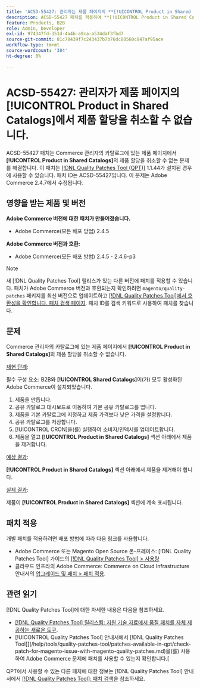 ```yaml
---
title: 'ACSD-55427: 관리자는 제품 페이지의 **[!UICONTROL Product in Shared Catalogs]**에서 제품 할당을 취소할 수 없습니다.'
description: ACSD-55427 패치를 적용하여 **[!UICONTROL Product in Shared Catalogs]**에서 제품 할당을 취소할 수 없는 Adobe Commerce 문제를 해결합니다.
feature: Products, B2B
role: Admin, Developer
exl-id: 974347fd-351d-4a4b-a9ca-a534daf3fbd7
source-git-commit: 81c78439f7c243437b7b76dc80560c847af95ace
workflow-type: tm+mt
source-wordcount: '384'
ht-degree: 0%

---
```


# ACSD-55427: 관리자가 제품 페이지의 **[!UICONTROL Product in Shared Catalogs]**&#x200B;에서 제품 할당을 취소할 수 없습니다.

ACSD-55427 패치는 Commerce 관리자의 카탈로그에 있는 제품 페이지에서 **[!UICONTROL Product in Shared Catalogs]**&#x200B;의 제품 할당을 취소할 수 없는 문제를 해결합니다. 이 패치는 [[!DNL Quality Patches Tool (QPT)]](https://experienceleague.adobe.com/en/docs/commerce-knowledge-base/kb/announcements/commerce-announcements/magento-quality-patches-released-new-tool-to-self-serve-quality-patches) 1.1.44가 설치된 경우에 사용할 수 있습니다. 패치 ID는 ACSD-55427입니다. 이 문제는 Adobe Commerce 2.4.7에서 수정됩니다.

## 영향을 받는 제품 및 버전

**Adobe Commerce 버전에 대한 패치가 만들어졌습니다.**

* Adobe Commerce(모든 배포 방법) 2.4.5

**Adobe Commerce 버전과 호환:**

* Adobe Commerce(모든 배포 방법) 2.4.5 - 2.4.6-p3

>[!NOTE]
>
>새 [!DNL Quality Patches Tool] 릴리스가 있는 다른 버전에 패치를 적용할 수 있습니다. 패치가 Adobe Commerce 버전과 호환되는지 확인하려면 `magento/quality-patches` 패키지를 최신 버전으로 업데이트하고 [[!DNL Quality Patches Tool]에서 호환성을 확인합니다. 패치 검색 페이지](https://experienceleague.adobe.com/tools/commerce-quality-patches/index.html). 패치 ID를 검색 키워드로 사용하여 패치를 찾습니다.

## 문제

Commerce 관리자의 카탈로그에 있는 제품 페이지에서 **[!UICONTROL Product in Shared Catalogs]**&#x200B;의 제품 할당을 취소할 수 없습니다.

<u>재현 단계</u>:

필수 구성 요소: B2B와 **[!UICONTROL Shared Catalogs]**&#x200B;이(가) 모두 활성화된 Adobe Commerce이 설치되었습니다.
1. 제품을 만듭니다.
1. 공유 카탈로그 대시보드로 이동하여 기본 공유 카탈로그를 엽니다.
1. 제품을 기본 카탈로그에 지정하고 제품 가격보다 낮은 가격을 설정합니다.
1. 공유 카탈로그를 저장합니다.
1. [!UICONTROL CRON]을(를) 실행하여 소비자/인덱서를 업데이트합니다.
1. 제품을 열고 **[!UICONTROL Product in Shared Catalogs]** 섹션 아래에서 제품을 제거합니다.

<u>예상 결과</u>:

**[!UICONTROL Product in Shared Catalogs]** 섹션 아래에서 제품을 제거해야 합니다.

<u>실제 결과</u>:

제품이 **[!UICONTROL Product in Shared Catalogs]** 섹션에 계속 표시됩니다.

## 패치 적용

개별 패치를 적용하려면 배포 방법에 따라 다음 링크를 사용합니다.

* Adobe Commerce 또는 Magento Open Source 온-프레미스: [!DNL Quality Patches Tool] 가이드의 [[!DNL Quality Patches Tool] > 사용량](/help/tools/quality-patches-tool/usage.md)
* 클라우드 인프라의 Adobe Commerce: Commerce on Cloud Infrastructure 안내서의 [업그레이드 및 패치 > 패치 적용](https://experienceleague.adobe.com/docs/commerce-cloud-service/user-guide/develop/upgrade/apply-patches.html).

## 관련 읽기

[!DNL Quality Patches Tool]에 대한 자세한 내용은 다음을 참조하세요.

* [[!DNL Quality Patches Tool] 릴리스됨: 지원 기술 자료에서 품질 패치를 자체 제공하는 새로운 도구](https://experienceleague.adobe.com/en/docs/commerce-knowledge-base/kb/announcements/commerce-announcements/magento-quality-patches-released-new-tool-to-self-serve-quality-patches).
* [!UICONTROL Quality Patches Tool] 안내서에서  [!DNL Quality Patches Tool]](/help/tools/quality-patches-tool/patches-available-in-qpt/check-patch-for-magento-issue-with-magento-quality-patches.md)을(를) 사용하여 Adobe Commerce 문제에 패치를 사용할 수 있는지 확인합니다.[


QPT에서 사용할 수 있는 다른 패치에 대한 정보는 [!DNL Quality Patches Tool] 안내서에서 [[!DNL Quality Patches Tool]: 패치 검색](https://experienceleague.adobe.com/tools/commerce-quality-patches/index.html)을 참조하세요.
